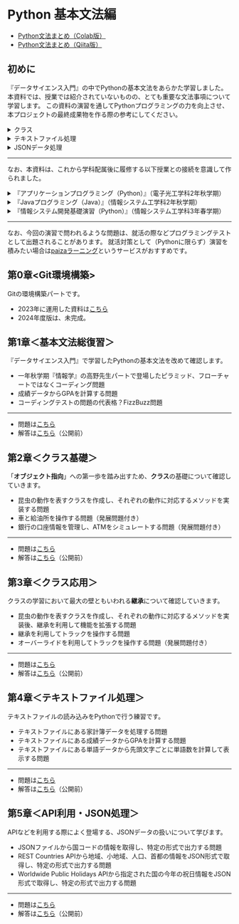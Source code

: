 # Python 基本文法編

- [Python文法まとめ（Colab版）](../../Python/2024/Systax/PythonBasic.ipynb)
- [Python文法まとめ（Qiita版）](https://qiita.com/kiryu-3/items/888319c76fd82440f601)

## 初めに
『データサイエンス入門』の中でPythonの基本文法をあらかた学習しました。  
本資料では、授業では紹介されていないものの、とても重要な文法事項について学習します。
この資料の演習を通してPythonプログラミングの力を向上させ、本プロジェクトの最終成果物を作る際の参考にしてください。

<details><summary>クラス</summary>

- pyファイルを分けるなど、大規模な開発の際にはクラス分けはほぼ確実に行う。
- Pythonでゲームを作りたい場合、ネットに転がっているコードは大体クラス分けをしている。
- 具体的なクラス設計は授業で。本資料の目的は最低限コードを読めるようにすること。
    
</details>

<details><summary>テキストファイル処理</summary>

- 開発において、CSVファイルと同じくらい読み込む機会が多い（？）。
- 本資料を参考にすれば、簡単なしりとりシステムを作るための準備ができる。
    
</details>

<details><summary>JSONデータ処理</summary>

- APIを利用することで、開発の幅を大幅に広げることができる。
- JSONデータの処理は、大体ディレクトリと同じである
- API利用におけるハードルを下げること、そもそもAPIというものが存在することを知ることが、本資料の目的である。
    
</details>

<hr>

なお、本資料は、これから学科配属後に履修する以下授業との接続を意識して作られました。
<details><summary>『アプリケーションプログラミング（Python）』（電子光工学科2年秋学期）</summary>
    
  - Pythonの基本文法の再確認
  - クラスやテキストファイル処理、例外処理など、『データサイエンス入門』で学習していない文法事項も学ぶ
  - その後GUIアプリ制作やアルゴリズムの学習へ
    
  </details>
<details><summary>『Javaプログラミング（Java）』（情報システム工学科2年秋学期）</summary>

  - Javaの基本文法の学習
  - クラス設計の方法（これは言語関係なく重要）
  - 最終的にLINEBotアプリ制作など
 
  </details>
<details><summary>『情報システム開発基礎演習（Python）』（情報システム工学科3年春学期）</summary>


  - AWSのサービスなどを呼び出し、JSONデータ処理
  - 授業で扱うpythonコードを読むために、基本的なクラスの知識の予習が課される（？）
  - とはいっても扱い方は辞書と同じである。ということを本演習を通して学んでおくと一歩リードできるような。

  </details>

<hr>

なお、今回の演習で問われるような問題は、就活の際などプログラミングテストとして出題されることがあります。
就活対策として（Pythonに限らず）演習を積みたい場合は[paizaラーニング](https://paiza.jp/works/mondai)というサービスがおすすめです。


## 第0章<Git環境構築>

Gitの環境構築パートです。
- 2023年に運用した資料は[こちら](https://scrapbox.io/Prmn2023/Git(Prmn2023))
- 2024年度版は、未完成。

## 第1章＜基本文法総復習＞

『データサイエンス入門』で学習したPythonの基本文法を改めて確認します。

- 一年秋学期『情報学』の高野先生パートで登場したピラミッド、フローチャートではなくコーディング問題
- 成績データからGPAを計算する問題
- コーディングテストの問題の代表格？FizzBuzz問題
  
<hr>

- 問題は[こちら](../../Python/2024/Systax/question/PythonBasic_BasicSyntax_Question.ipynb)
- 解答は[こちら](../../Python/2024/Systax/answer/PythonBasic_BasicSyntax_Answer.ipynb)（公開前）

## 第2章＜クラス基礎＞

「**オブジェクト指向**」への第一歩を踏み出すため、**クラス**の基礎について確認していきます。 

- 昆虫の動作を表すクラスを作成し、それぞれの動作に対応するメソッドを実装する問題
- 車と給油所を操作する問題（発展問題付き）
- 銀行の口座情報を管理し、ATMをシミュレートする問題（発展問題付き）
  
<hr>

- 問題は[こちら](../../Python/2024/Systax/question/PythonBasic_BasicClasses_Question.ipynb)
- 解答は[こちら](../../Python/2024/Systax/answer/PythonBasic_BasicClasses_Answer.ipynb)（公開前）

## 第3章＜クラス応用＞

クラスの学習において最大の壁ともいわれる**継承**について確認していきます。 

- 昆虫の動作を表すクラスを作成し、それぞれの動作に対応するメソッドを実装後、継承を利用して機能を拡張する問題
- 継承を利用してトラックを操作する問題
- オーバーライドを利用してトラックを操作する問題（発展問題付き）
  
<hr>

- 問題は[こちら](../../Python/2024/Systax/question/PythonBasic_AdvancedClasses_Question.ipynb)
- 解答は[こちら](../../Python/2024/Systax/answer/PythonBasic_AdvancedClasses_Answer.ipynb)（公開前）

## 第4章＜テキストファイル処理＞

テキストファイルの読み込みをPythonで行う練習です。  

- テキストファイルにある家計簿データを処理する問題
- テキストファイルにある成績データからGPAを計算する問題
- テキストファイルにある単語データから先頭文字ごとに単語数を計算して表示する問題
  
<hr>

- 問題は[こちら](../../Python/2024/Systax/question/PythonBasic_TextFiles_Question.ipynb)
- 解答は[こちら](../../Python/2024/Systax/answer/PythonBasic_TextFiles_Answer.ipynb)（公開前）


## 第5章＜API利用・JSON処理＞

APIなどを利用する際によく登場する、JSONデータの扱いについて学びます。  

- JSONファイルから国コードの情報を取得し、特定の形式で出力する問題
- REST Countries APIから地域、小地域、人口、首都の情報をJSON形式で取得し、特定の形式で出力する問題
- Worldwide Public Holidays APIから指定された国の今年の祝日情報をJSON形式で取得し、特定の形式で出力する問題
  
<hr>

- 問題は[こちら](../../Python/2024/Systax/question/PythonBasic_JSONProcessing_Question.ipynb)
- 解答は[こちら](../../Python/2024/Systax/answer/PythonBasic_JSONProcessing_Answer.ipynb)（公開前）

